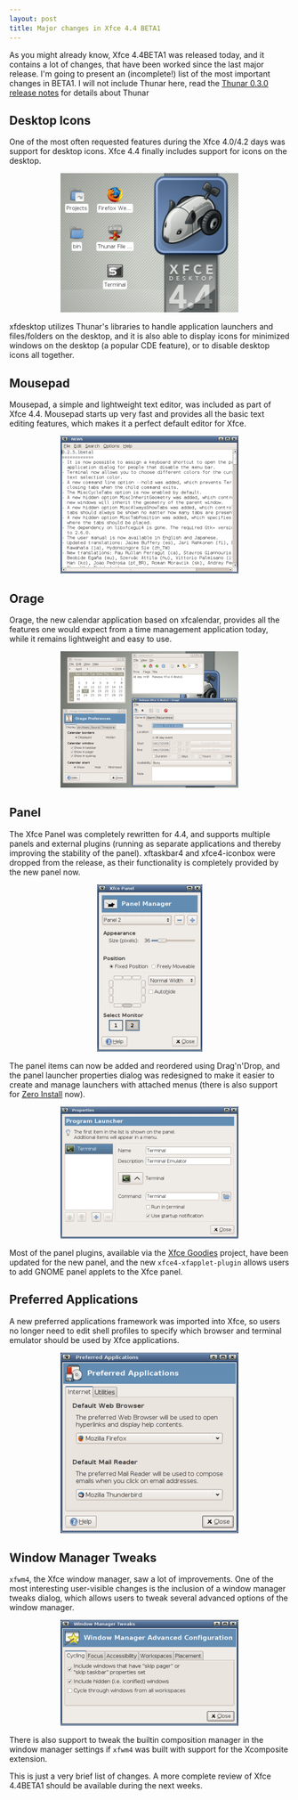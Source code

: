 ```yaml
---
layout: post
title: Major changes in Xfce 4.4 BETA1
---
```


As you might already know, Xfce 4.4BETA1 was released today, and it contains a lot of changes, that have been worked since the last major release. I'm going to present an (incomplete!) list of the most important changes in BETA1. I will not include Thunar here, read the <a href="http://thunar.xfce.org/news.html#2006-04-16">Thunar 0.3.0 release notes</a> for details about Thunar

## Desktop Icons

One of the most often requested features during the Xfce 4.0/4.2 days was support for desktop icons. Xfce 4.4 finally includes support for icons on the desktop.

<center><a href="/images/2006/xfce-4.4beta1-changes/desktop-icons.png"><img src="/images/2006/xfce-4.4beta1-changes/desktop-icons-thumb.png" /></a></center>

xfdesktop utilizes Thunar's libraries to handle application launchers and files/folders on the desktop, and it is also able to display icons for minimized windows on the desktop (a popular CDE feature), or to disable desktop icons all together.

## Mousepad

Mousepad, a simple and lightweight text editor, was included as part of Xfce 4.4. Mousepad starts up very fast and provides all the basic text editing features, which makes it a perfect default editor for Xfce.

<center><a href="/images/2006/xfce-4.4beta1-changes/mousepad.png"><img src="/images/2006/xfce-4.4beta1-changes/mousepad-thumb.png" /></a></center>

## Orage

Orage, the new calendar application based on xfcalendar, provides all the features one would expect from a time management application today, while it remains lightweight and easy to use.

<center><a href="/images/2006/xfce-4.4beta1-changes/orage.png"><img src="/images/2006/xfce-4.4beta1-changes/orage-thumb.png" /></a></center>

## Panel

The Xfce Panel was completely rewritten for 4.4, and supports multiple panels and external plugins (running as separate applications and thereby improving the stability of the panel). xftaskbar4 and xfce4-iconbox were dropped from the release, as their functionality is completely provided by the new panel now.

<center><a href="/images/2006/xfce-4.4beta1-changes/panel-properties.png"><img src="/images/2006/xfce-4.4beta1-changes/panel-properties-thumb.png" /></a></center>

The panel items can now be added and reordered using Drag'n'Drop, and the panel launcher properties dialog was redesigned to make it easier to create and manage launchers with attached menus (there is also support for <a href="http://rox.sourceforge.net/desktop/node/269">Zero Install</a> now).

<center><a href="/images/2006/xfce-4.4beta1-changes/panel-launcher.png"><img src="/images/2006/xfce-4.4beta1-changes/panel-launcher-thumb.png" /></a></center>

Most of the panel plugins, available via the <a href="http://xfce-goodies.berlios.de/">Xfce Goodies</a> project, have been updated for the new panel, and the new <code>xfce4-xfapplet-plugin</code> allows users to add GNOME panel applets to the Xfce panel.

## Preferred Applications

A new preferred applications framework was imported into Xfce, so users no longer need to edit shell profiles to specify which browser and terminal emulator should be used by Xfce applications.

<center><a href="/images/2006/xfce-4.4beta1-changes/preferred-applications.png"><img src="/images/2006/xfce-4.4beta1-changes/preferred-applications-thumb.png" /></a></center>

## Window Manager Tweaks

<code>xfwm4</code>, the Xfce window manager, saw a lot of improvements. One of the most interesting user-visible changes is the inclusion of a window manager tweaks dialog, which allows users to tweak several advanced options of the window manager.

<center><a href="/images/2006/xfce-4.4beta1-changes/wmtweaks.png"><img src="/images/2006/xfce-4.4beta1-changes/wmtweaks-thumb.png" /></a></center>

There is also support to tweak the builtin composition manager in the window manager settings if <code>xfwm4</code> was built with support for the Xcomposite extension.

This is just a very brief list of changes. A more complete review of Xfce 4.4BETA1 should be available during the next weeks.

